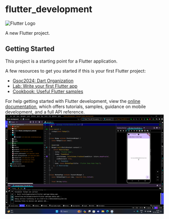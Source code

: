 # flutter_development
![Flutter Logo](https://storage.googleapis.com/cms-storage-bucket/6e19fee6b47b36ca613f.png)

A new Flutter project.

## Getting Started

This project is a starting point for a Flutter application.

A few resources to get you started if this is your first Flutter project:

- [Gsoc2024: Dart Organization](https://www.gsocorganizations.dev/organization/dart/)
- [Lab: Write your first Flutter app](https://docs.flutter.dev/get-started/codelab)
- [Cookbook: Useful Flutter samples](https://docs.flutter.dev/cookbook)

For help getting started with Flutter development, view the
[online documentation](https://docs.flutter.dev/), which offers tutorials,
samples, guidance on mobile development, and a full API reference.
![First Image](screenshot/firstscreenshot.png)
